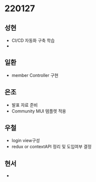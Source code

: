 # 220127

## 성현

- CI/CD 자동화 구축 학습
-

## 일환

- member Controller 구현

## 은조

- 발표 자료 준비
- Community MUI 템플렛 적용

## 우철

- login view구성
- redux or contextAPI 정리 및 도입여부 결정

## 현서

-

